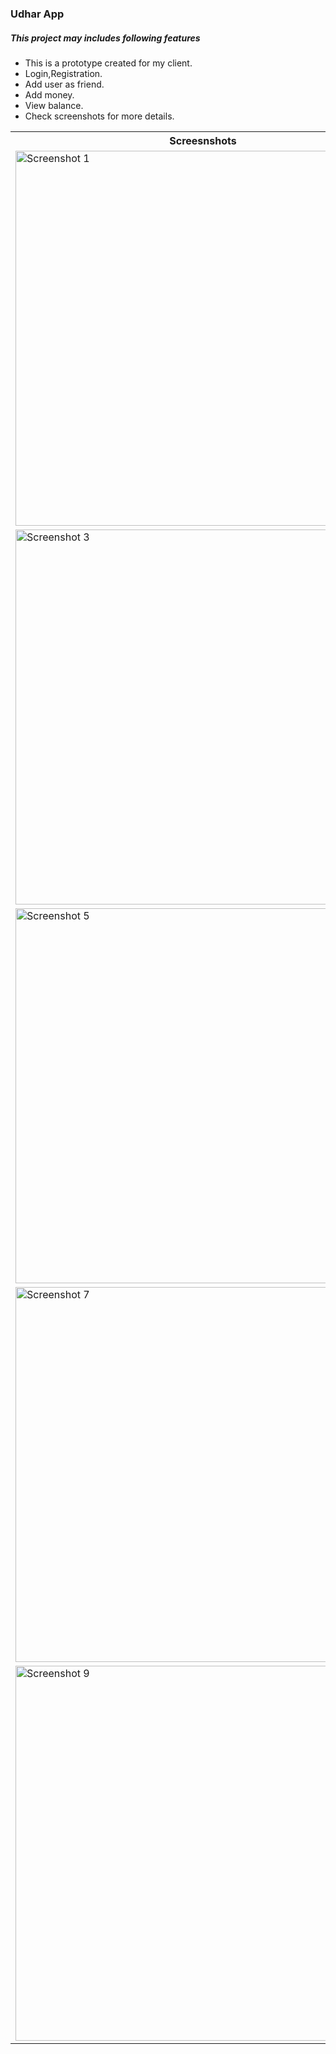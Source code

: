 ### Udhar App

##### This project may includes following features 

* This is a prototype created for my client.
* Login,Registration.
* Add user as friend.
* Add money.
* View balance.
* Check screenshots for more details.

<table>

<th>Screesnshots</th>
<th>Screesnshots</th>

<tr>
<td>
 <img src="https://raw.githubusercontent.com/kanulp/https://github.com/kanulp/udharApp/main/screenshots/ss1.png" width="600"   title="Screenshot 1">
</td>
<td>
 <img src="https://raw.githubusercontent.com/kanulp/https://github.com/kanulp/udharApp/main/screenshots/ss2.png" width="600" title="Screenshot 2">
</td>
</tr>

<tr>
<td>
 <img src="https://raw.githubusercontent.com/kanulp/https://github.com/kanulp/udharApp/main/screenshots/ss3.png" width="600"   title="Screenshot 3">
</td>
<td>
 <img src="https://raw.githubusercontent.com/kanulp/https://github.com/kanulp/udharApp/main/screenshots/ss4.png" width="600"   title="Screenshot 4">
</td>
</tr>


<tr>
<td>
 <img src="https://raw.githubusercontent.com/kanulp/https://github.com/kanulp/udharApp/main/screenshots/ss5.png" width="600"   title="Screenshot 5">
</td>
<td>
 <img src="https://raw.githubusercontent.com/kanulp/https://github.com/kanulp/udharApp/main/screenshots/ss6.png" width="600"   title="Screenshot 6">
</td>
</tr>


<tr>
<td>
 <img src="https://raw.githubusercontent.com/kanulp/https://github.com/kanulp/udharApp/main/screenshots/ss7.png" width="600"   title="Screenshot 7">
</td>
<td>
 <img src="https://raw.githubusercontent.com/kanulp/https://github.com/kanulp/udharApp/main/screenshots/ss8.png" width="600"   title="Screenshot 7">
</td>
</tr>


<tr>
<td>
 <img src="https://raw.githubusercontent.com/kanulp/https://github.com/kanulp/udharApp/main/screenshots/ss9.png" width="600"   title="Screenshot 9">
</td>
<td>
 <img src="https://raw.githubusercontent.com/kanulp/https://github.com/kanulp/udharApp/main/screenshots/ss10.png" width="600"   title="Screenshot 10">
</td>
</tr>

</table>